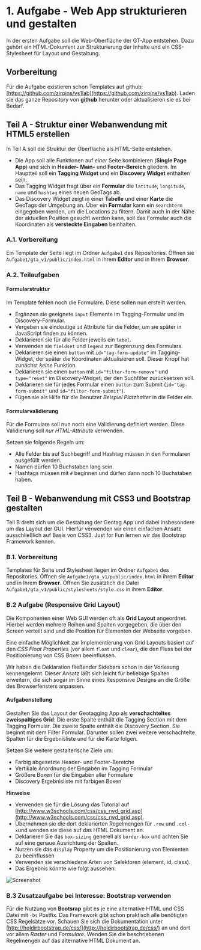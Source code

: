# 1. Aufgabe - Web App strukturieren und gestalten

In der ersten Aufgabe soll die Web-Oberfläche der GT-App entstehen. Dazu gehört ein HTML-Dokument zur Strukturierung der Inhalte und ein CSS-Stylesheet für Layout und Gestaltung.

## Vorbereitung
Für die Aufgabe existieren schon Templates auf github: [https://github.com/zirpins/vs1lab](https://github.com/zirpins/vs1lab). Laden sie das ganze Repository von **github** herunter oder aktualisieren sie es bei Bedarf.

## Teil A - Struktur einer Webanwendung mit HTML5 erstellen
In Teil A soll die Struktur der Oberfläche als HTML-Seite entstehen.

- Die App soll alle Funktionen auf *einer* Seite kombinieren (**Single Page App**) und sich in **Header-** **Main-** und **Footer-Bereich** gliedern. Im Hauptteil soll ein **Tagging Widget** und ein **Discovery Widget** enthalten sein.
- Das Tagging Widget fragt über ein	**Formular** die `latitude`, `longitude`, `name` und `hashtag` eines neuen GeoTags ab.
- Das Discovery Widget zeigt in einer **Tabelle** und einer **Karte** die GeoTags der Umgebung an. Über ein **Formular** kann ein `searchterm` eingegeben werden, um die Locations zu filtern. Damit auch in der Nähe der aktuellen Position gesucht werden kann, soll das Formular auch die Koordinaten als **versteckte Eingaben** beinhalten.

### A.1. Vorbereitung
Ein Template der Seite liegt im Ordner `Aufgabe1` des Repositories. Öffnen sie `Aufgabe1/gta_v1/public/index.html` in ihrem **Editor** und in Ihrem **Browser**.

### A.2. Teilaufgaben
#### Formularstruktur
Im Template fehlen noch die Formulare. Diese sollen nun erstellt werden.

- Ergänzen sie geeignete `Input` Elemente im Tagging-Formular und im Discovery-Formular.
- Vergeben sie eindeutige `id` Attribute für die Felder, um sie später in JavaScript finden zu können.
- Deklarieren sie für alle Felder jeweils ein `label`.
- Verwenden sie `fieldset` und `legend` zur Begrenzung des Formulars.
- Deklarieren sie einen `button` mit  `id="tag-form-update"` im Tagging-Widget, der später die Koordinaten aktualisieren soll. Dieser Knopf hat zunächst *keine* Funktion.
- Deklarieren sie einen `button` mit `id="filter-form-remove"` und `type="reset"` im Discovery-Widget, der den Suchfilter zurücksetzen soll.
- Deklarieren sie für jedes Formular einen `button` zum Submit (`id="tag-form-submit"` und `id="filter-form-submit"`).
- Fügen sie als Hilfe für die Benutzer *Beispiel Platzhalter* in die Felder ein.

#### Formularvalidierung
Für die Formulare soll nun noch eine Validierung definiert werden. Diese Validierung soll *nur HTML-Attribute* verwenden.

Setzen sie folgende Regeln um:

- Alle Felder bis auf Suchbegriff und Hashtag müssen in den Formularen ausgefüllt werden.
- Namen dürfen 10 Buchstaben lang sein.
- Hashtags müssen mit `#` beginnen und dürfen dann noch 10 Buchstaben haben.

## Teil B - Webanwendung mit CSS3 und Bootstrap gestalten
Teil B dreht sich um die Gestaltung der Geotag App und dabei insbesondere um das Layout der GUI. Hierfür verwenden wir einen einfachen Ansatz ausschließlich auf Basis von CSS3. Just for Fun lernen wir das Bootstrap Framework kennen.

### B.1. Vorbereitung
Templates für Seite und Stylesheet liegen im Ordner `Aufgabe1` des 
Repositories. Öffnen sie `Aufgabe1/gta_v1/public/index.html` in ihrem **Editor** und in Ihrem **Browser**. Öffnen Sie zusätzlich die Datei `Aufgabe1/gta_v1/public/stylesheets/style.css` in ihrem **Editor**.

### B.2 Aufgabe (Responsive Grid Layout)
Die Komponenten einer Web GUI werden oft als **Grid Layout** angeordnet. Hierbei werden mehrere Reihen und Spalten vorgegeben, die über den Screen verteilt sind und die Position für Elementen der Webseite vorgeben.

Eine einfache Möglichkeit zur Implementierung von Grid Layouts basiert auf den *CSS Float Properties* (vor allem `float` und `clear`), die den Fluss bei der Positionierung von CSS Boxen beeinflussen.

Wir haben die Deklaration fließender Sidebars schon in der Vorlesung kennengelernt. Dieser Ansatz läßt sich leicht für beliebige Spalten erweitern, die sich sogar im Sinne eines Responsive Designs an die Größe des Browserfensters anpassen.  

#### Aufgabenstellung
Gestalten Sie das Layout der Geotagging App als **verschachteltes zweispaltiges Grid**: Die erste Spalte enthält die Tagging Section mit dem Tagging Formular. Die zweite Spalte enthält die Discovery Section. Sie beginnt mit dem Filter Formular. Darunter sollen zwei weitere verschachtelte Spalten für die Ergebnisliste und für die Karte folgen.

Setzen Sie weitere gestalterische Ziele um:
- Farbig abgesetzte Header- und Footer-Bereiche
- Vertikale Anordnung der Eingaben im Tagging Formular
- Größere Boxen für die Eingaben aller Formulare
- Discovery Ergebnisliste mit farbigen Boxen

**Hinweise**
- Verwenden sie für die Lösung das Tutorial auf [http://www.w3schools.com/css/css_rwd_grid.asp](http://www.w3schools.com/css/css_rwd_grid.asp).
- Übernehmen sie die dort deklarierten Regelmengen für `.row` und `.col-x`und wenden sie diese auf das HTML Dokument an.
- Deklarieren Sie das `box-sizing` generell als `border-box` und achten Sie auf eine genaue Ausrichtung der Spalten.
- Nutzen sie das `display` Property um die Positionierung von Elementen zu beeinflussen
- Verwenden sie verschiedene Arten von Selektoren (element, id, class).
- Das Ergebnis könnte wie folgt aussehen:

![Screenshot](https://github.com/zirpins/vs1lab/blob/master/gta-screen.png)

### B.3 Zusatzaufgabe bei Interesse: Bootstrap verwenden
Für die Nutzung von **Bootsrap** gibt es je eine alternative HTML und CSS Datei mit `-bs` Postfix. Das Framework gibt schon praktisch alle benötigten CSS Regelsätze vor. Schauen Sie sich die Dokumentation unter [http://holdirbootstrap.de/css/](http://holdirbootstrap.de/css/) an und dort vor allem *Raster* und *Formulare*. Wenden Sie die beschriebenen Regelmengen auf das alternative HTML Dokument an.
